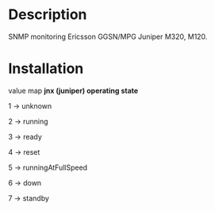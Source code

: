 # Description
SNMP monitoring Ericsson GGSN/MPG Juniper M320, M120.

# Installation
value map **jnx (juniper) operating state**

1 -> unknown

2 -> running

3 -> ready

4 -> reset

5 -> runningAtFullSpeed

6 -> down

7 -> standby

